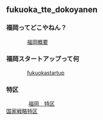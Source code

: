 
## fukuoka_tte_dokoyanen

###  福岡ってどこやねん？

　　　　[福岡概要](https://github.com/fortunehill/fukuoka_tte_dokoyanen/blob/master/outlines.md)

### 福岡スタートアップって何

　　　　[fukuokastartup](https://github.com/fortunehill/fukuoka_tte_dokoyanen/blob/master/fukuokastartup.md)

### 特区
　　　
   　[福岡　特区](https://github.com/fortunehill/fukuoka_tte_dokoyanen/blob/master/tokku.md)  
    [国家戦略特区](http://www.kantei.go.jp/jp/headline/kokkasenryaku_tokku2013.html)
